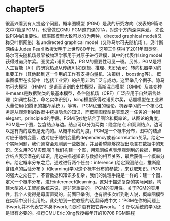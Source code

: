 chapter5
=====
   

   
很高兴看到有人提这个问题。概率图模型
(PGM）是我的研究方向（发表的9篇论文中7篇是PGM），也曾做过CMU PGM这门课的TA，对这个方向深深喜爱。
先说说PGM的重要性。概率图模型大致可以分为两种，directed graphical model(又称贝叶斯网络）和undirected graphical model（又称马尔可夫随机场
）。贝叶斯网络由Judea Pearl 教授发明于上世界80年代，这项工作获得了2011年图灵奖。马尔可夫随机场最早被物理学家用于对原子进行建模，其中的代表作Ising model获得过诺贝尔奖。图灵奖+诺贝尔奖，PGM的重要性可见一斑。另外，PGM是将人工智能（AI）的研究热点从传统AI(如逻辑、推理、知识表示）转向机器学习的重要工作（其他起到这一作用的工作有支持向量机、决策树
、boosting等）。
概率图模型在实际中（包括工业界）的应用非常广泛与成功。这里举几个例子。隐马尔可夫模型
（HMM）是语音识别的支柱模型，高斯混合模型（GMM）及其变种K-means是数据聚类的最基本模型，条件随机场（CRF）广泛应用于自然语言处理（如词性标注，命名实体识别），Ising模型获得过诺贝尔奖，话题模型在工业界大量使用(如腾讯的推荐系统
）。等等。
PGM优雅的理论。机器学习的一个核心任务是从观测到的数据中挖掘隐含的知识，而概率图模型是实现这一任务的一种很elegant，principled的手段。PGM巧妙地结合了图论和概率论。从图论的角度，PGM是一个图，包含结点与边。结点可以分为两类：隐含结点
和观测结点。边可以是有向的或者是无向的。从概率论的角度，PGM是一个概率分布，图中的结点对应于随机变量，边对应于随机变量的dependency或者correlation关系。给定一个实际问题，我们通常会观测到一些数据，并且希望能够挖掘出隐含在数据中的知识。怎么用PGM实现呢？我们构建一个图，用观测结点表示观测到的数据，用隐含结点表示潜在的知识，用边来描述知识与数据的相互关系，最后获得一个概率分布。给定概率分布之后，通过进行两个任务：inference (给定观测结点，推断隐含结点的后验分布
）和learning(学习这个概率分布的参数），来获取知识。PGM的强大之处在于，不管数据和知识多复杂，我们的处理手段是一样的：建一个图，定义一个概率分布，进行inference和learning。这对于描述复杂的实际问题，构建大型的人工智能系统来说，是非常重要的。
PGM的实用性。关于PGM的实用性，我个人觉得是毋庸置疑的，前面已举例。也有很多次听到别人说，概率图模型在实际中没什么用处。此处想到一位教授的话,翻译成中文：“PGM在你的问题上不work,并不代表它本身不work,而是你没有把它弄work。" :) 所以系统的学习还是很有必要的。推荐CMU Eric Xing教授每年开的10708 PGM课程 

